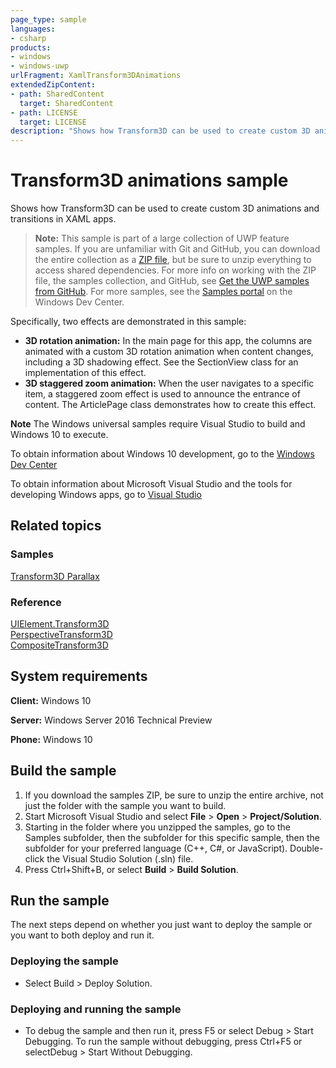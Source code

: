 ```yaml
---
page_type: sample
languages:
- csharp
products:
- windows
- windows-uwp
urlFragment: XamlTransform3DAnimations
extendedZipContent:
- path: SharedContent
  target: SharedContent
- path: LICENSE
  target: LICENSE
description: "Shows how Transform3D can be used to create custom 3D animations and transitions in XAML apps."
---
```


<!---
  category: GraphicsAndAnimation
  samplefwlink: http://go.microsoft.com/fwlink/p/?LinkId=620637
--->

# Transform3D animations sample

Shows how Transform3D can be used to create custom 3D animations and transitions in XAML apps.

> **Note:** This sample is part of a large collection of UWP feature samples. 
> If you are unfamiliar with Git and GitHub, you can download the entire collection as a 
> [ZIP file](https://github.com/Microsoft/Windows-universal-samples/archive/master.zip), but be 
> sure to unzip everything to access shared dependencies. For more info on working with the ZIP file, 
> the samples collection, and GitHub, see [Get the UWP samples from GitHub](https://aka.ms/ovu2uq). 
> For more samples, see the [Samples portal](https://aka.ms/winsamples) on the Windows Dev Center. 

Specifically, two effects are demonstrated in this sample:

- **3D rotation animation:** In the main page for this app, the columns are animated with a custom 3D rotation animation when content changes, 
including a 3D shadowing effect. See the SectionView class for an implementation of this effect.
- **3D staggered zoom animation:** When the user navigates to a specific item, a staggered zoom effect is used to announce the entrance of content. 
The ArticlePage class demonstrates how to create this effect.

**Note** The Windows universal samples require Visual Studio to build and Windows 10 to execute.
 
To obtain information about Windows 10 development, go to the [Windows Dev Center](http://go.microsoft.com/fwlink/?LinkID=532421)

To obtain information about Microsoft Visual Studio and the tools for developing Windows apps, go to [Visual Studio](http://go.microsoft.com/fwlink/?LinkID=532422)

## Related topics

### Samples

[Transform3D Parallax](/Samples/XamlTransform3DParallax)  

### Reference

[UIElement.Transform3D](https://msdn.microsoft.com/library/windows/apps/windows.ui.xaml.uielement.transform3d.aspx)  
[PerspectiveTransform3D](https://msdn.microsoft.com/library/windows/apps/windows.ui.xaml.media.media3d.perspectivetransform3d.aspx)  
[CompositeTransform3D](https://msdn.microsoft.com/library/windows/apps/windows.ui.xaml.media.media3d.compositetransform3d.aspx)  

## System requirements

**Client:** Windows 10

**Server:** Windows Server 2016 Technical Preview

**Phone:**  Windows 10

## Build the sample

1. If you download the samples ZIP, be sure to unzip the entire archive, not just the folder with the sample you want to build. 
2. Start Microsoft Visual Studio and select **File** \> **Open** \> **Project/Solution**.
3. Starting in the folder where you unzipped the samples, go to the Samples subfolder, then the subfolder for this specific sample, then the subfolder for your preferred language (C++, C#, or JavaScript). Double-click the Visual Studio Solution (.sln) file.
4. Press Ctrl+Shift+B, or select **Build** \> **Build Solution**.

## Run the sample

The next steps depend on whether you just want to deploy the sample or you want to both deploy and run it.

### Deploying the sample

- Select Build > Deploy Solution. 

### Deploying and running the sample

- To debug the sample and then run it, press F5 or select Debug >  Start Debugging. To run the sample without debugging, press Ctrl+F5 or selectDebug > Start Without Debugging. 
